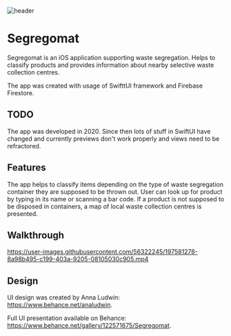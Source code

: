 ![header](https://user-images.githubusercontent.com/56322245/197576343-1a401d48-7b61-4737-8294-0e15968bd26f.jpg)

# Segregomat

Segregomat is an iOS application supporting waste segregation. Helps to classify products and provides information about nearby selective waste collection centres. 

The app was created with usage of SwifttUI framework and Firebase Firestore.

## TODO

The app was developed in 2020. Since then lots of stuff in SwiftUI have changed and currently previews don't work properly and views need to be refractored.

## Features

The app helps to classify items depending on the type of waste segregation container they are supposed to be thrown out. User can look up for product by typing in its name or scanning a bar code. If a product is not supposed to be disposed in containers, a map of local waste collection centres is presented. 

## Walkthrough

https://user-images.githubusercontent.com/56322245/197581278-8a98b495-c199-403a-9205-08105030c905.mp4

## Design

UI design was created by Anna Ludwin: https://www.behance.net/analudwin. 

Full UI presentation available on Behance: https://www.behance.net/gallery/122571675/Segregomat.
